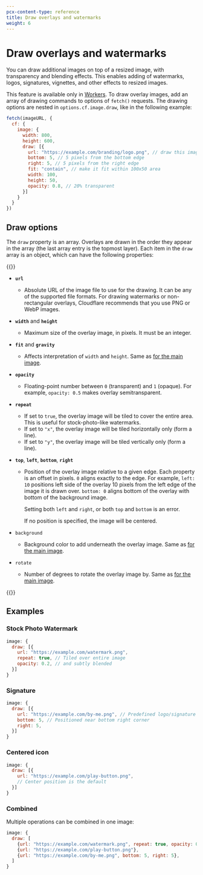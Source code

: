```yaml
---
pcx-content-type: reference
title: Draw overlays and watermarks
weight: 6
---
```


# Draw overlays and watermarks

You can draw additional images on top of a resized image, with transparency and blending effects. This enables adding of watermarks, logos, signatures, vignettes, and other effects to resized images.

This feature is available only in [Workers](/images/image-resizing/resize-with-workers/). To draw overlay images, add an array of drawing commands to options of `fetch()` requests. The drawing options are nested in `options.cf.image.draw`, like in the following example:

```js
fetch(imageURL, {
  cf: {
    image: {
      width: 800,
      height: 600,
      draw: [{
        url: "https://example.com/branding/logo.png", // draw this image
        bottom: 5, // 5 pixels from the bottom edge
        right: 5, // 5 pixels from the right edge
        fit: "contain", // make it fit within 100x50 area
        width: 100,
        height: 50,
        opacity: 0.8, // 20% transparent
      }]
    }
  }
})
```

## Draw options

The `draw` property is an array. Overlays are drawn in the order they appear in the array (the last array entry is the topmost layer). Each item in the `draw` array is an object, which can have the following properties:

{{<definitions>}}

*   **`url`**
    *   Absolute URL of the image file to use for the drawing. It can be any of the supported file formats. For drawing watermarks or non-rectangular overlays, Cloudflare recommends that you use PNG or WebP images.

*   **`width`** and **`height`**
    *   Maximum size of the overlay image, in pixels. It must be an integer.

*   **`fit`** and **`gravity`**
    *   Affects interpretation of `width` and `height`. Same as [for the main image](/images/image-resizing/resize-with-workers/#fetch-options).

*   **`opacity`**
    *   Floating-point number between `0` (transparent) and `1` (opaque). For example, `opacity: 0.5` makes overlay semitransparent.

*   **`repeat`**
    *   If set to `true`, the overlay image will be tiled to cover the entire area. This is useful for stock-photo-like watermarks.
    *   If set to `"x"`, the overlay image will be tiled horizontally only (form a line).
    *   If set to `"y"`, the overlay image will be tiled vertically only (form a line).

*   **`top`**, **`left`**, **`bottom`**, **`right`**
    *   Position of the overlay image relative to a given edge. Each property is an offset in pixels. `0` aligns exactly to the edge. For example, `left: 10` positions left side of the overlay 10 pixels from the left edge of the image it is drawn over. `bottom: 0` aligns bottom of the overlay with bottom of the background image.

        Setting both `left` and `right`, or both `top` and `bottom` is an error.

        If no position is specified, the image will be centered.

*   `background`
    *   Background color to add underneath the overlay image. Same as [for the main image](/images/image-resizing/resize-with-workers/#fetch-options).

*   `rotate`
    *   Number of degrees to rotate the overlay image by. Same as [for the main image](/images/image-resizing/resize-with-workers/#fetch-options).

{{</definitions>}}

## Examples

### Stock Photo Watermark

```js
image: {
  draw: [{
    url: "https://example.com/watermark.png",
    repeat: true, // Tiled over entire image
    opacity: 0.2, // and subtly blended
  }]
}
```

### Signature

```js
image: {
  draw: [{
    url: "https://example.com/by-me.png", // Predefined logo/signature
    bottom: 5, // Positioned near bottom right corner
    right: 5,
  }]
}
```

### Centered icon

```js
image: {
  draw: [{
    url: "https://example.com/play-button.png",
    // Center position is the default
  }]
}
```

### Combined

Multiple operations can be combined in one image:

```js
image: {
  draw: [
    {url: "https://example.com/watermark.png", repeat: true, opacity: 0.2},
    {url: "https://example.com/play-button.png"},
    {url: "https://example.com/by-me.png", bottom: 5, right: 5},
  ]
}
```
